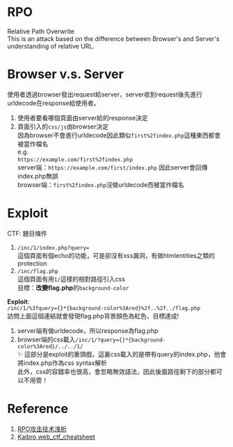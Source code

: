 # RPO
Relative Path Overwrite  
This is an attack based on the difference between Browser's and Server's understanding of relative URL.  

# Browser v.s. Server
使用者透過browser發出request給server，server收到request後先進行urldecode在response給使用者。  
1. 使用者要看哪個頁面由server給的response決定  
2. 頁面引入的```css/js```由browser決定  
因為browser不會進行urldecode因此類似```first%2findex.php```這種東西都會被當作檔名  
e.g.  
```https://example.com/first%2findex.php```  
server端：```https://example.com/first/index.php``` 因此server會回傳index.php無誤  
browser端：```first%2findex.php```沒做urldecode而被當作檔名  

# Exploit
CTF: 題目條件  
1. ```/inc/1/index.php?query=```  
這個頁面有個echo的功能，可是卻沒有xss漏洞，有做htmlentities之類的protection  
2. ```/inc/flag.php```  
這個頁面有用```1/```這樣的相對路徑引入css  
目標：**改變flag.php**的```background-color```  

**Exploit**:  
```/inc/1/%3fquery={}*{background-color%3Ared}%2f..%2f../flag.php```  
訪問上面這個連結就會發現flag.php背景顏色為紅色，目標達成!  
1. server端有做urldecode，所以response為flag.php  
2. browser端的css載入```/inc/1/?query={}*{background-color%3Ared}/../../1/```  
:sparkles: 這部分是exploit的重頭戲，這裏css載入的是帶有query的index.php，他會將index.php作為css syntax解析  
此外，css的容錯率也很高，會忽略無效語法，因此後面路徑剩下的部分都可以不用管！  

# Reference
1. [RPO攻击技术浅析](https://mp.weixin.qq.com/s?__biz=MzUxOTYzMzU0NQ==&mid=2247483692&idx=1&sn=ecd853bb5cb3e654a08c5214a1b951a2&chksm=f9f7eecace8067dc155346e5204f6eae0df9890af60777234e249021d577226c6989e73a107b&scene=21#wechat_redirect)  
2. [Kaibro web_ctf_cheatsheet](https://github.com/w181496/Web-CTF-Cheatsheet)

